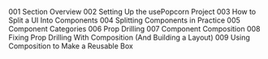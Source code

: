 001 Section Overview
002 Setting Up the usePopcorn Project
003 How to Split a UI Into Components
004 Splitting Components in Practice
005 Component Categories
006 Prop Drilling
007 Component Composition
008 Fixing Prop Drilling With Composition (And Building a Layout)
009 Using Composition to Make a Reusable Box